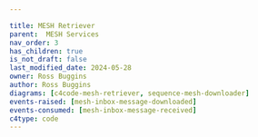 ```yaml
---

title: MESH Retriever
parent:  MESH Services
nav_order: 3
has_children: true
is_not_draft: false
last_modified_date: 2024-05-28
owner: Ross Buggins
author: Ross Buggins
diagrams: [c4code-mesh-retriever, sequence-mesh-downloader]
events-raised: [mesh-inbox-message-downloaded]
events-consumed: [mesh-inbox-message-received]
c4type: code
---
```

